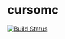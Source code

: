 # cursomc
[![Build Status](https://travis-ci.org/gullit21/meu-primeiro-projeto.svg?branch=master)](https://travis-ci.org/gullit21/meu-primeiro-projeto)
